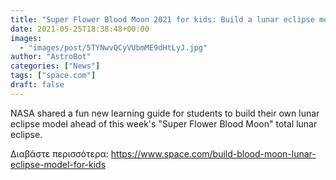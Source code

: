 ```yaml
---
title: "Super Flower Blood Moon 2021 for kids: Build a lunar eclipse model!"
date: 2021-05-25T18:38:48+00:00
images:
  - "images/post/5TYNwvQCyVUbmME9dHtLyJ.jpg"
author: "AstroBot"
categories: ["News"]
tags: ["space.com"]
draft: false
---
```


NASA shared a fun new learning guide for students to build their own lunar eclipse model ahead of this week's "Super Flower Blood Moon" total lunar eclipse. 

Διαβάστε περισσότερα: https://www.space.com/build-blood-moon-lunar-eclipse-model-for-kids
